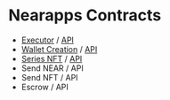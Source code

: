 # Nearapps Contracts

- [Executor](./app-exec/README.md) / [API](./app-exec/API.md)
- [Wallet Creation](./app-wallet/README.md) / [API](./app-wallet/API.md)
- [Series NFT](./app-nft/README.md) / [API](./app-nft/API.md)
- Send NEAR / API
- Send NFT / API
- Escrow / API
